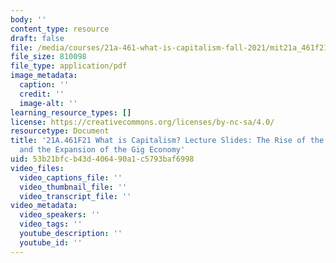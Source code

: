 ```yaml
---
body: ''
content_type: resource
draft: false
file: /media/courses/21a-461-what-is-capitalism-fall-2021/mit21a_461f21_sess14_sess15.pdf
file_size: 810098
file_type: application/pdf
image_metadata:
  caption: ''
  credit: ''
  image-alt: ''
learning_resource_types: []
license: https://creativecommons.org/licenses/by-nc-sa/4.0/
resourcetype: Document
title: '21A.461F21 What is Capitalism? Lecture Slides: The Rise of the Fissured Workplace
  and the Expansion of the Gig Economy'
uid: 53b21bfc-b43d-4064-90a1-c5793baf6998
video_files:
  video_captions_file: ''
  video_thumbnail_file: ''
  video_transcript_file: ''
video_metadata:
  video_speakers: ''
  video_tags: ''
  youtube_description: ''
  youtube_id: ''
---
```

